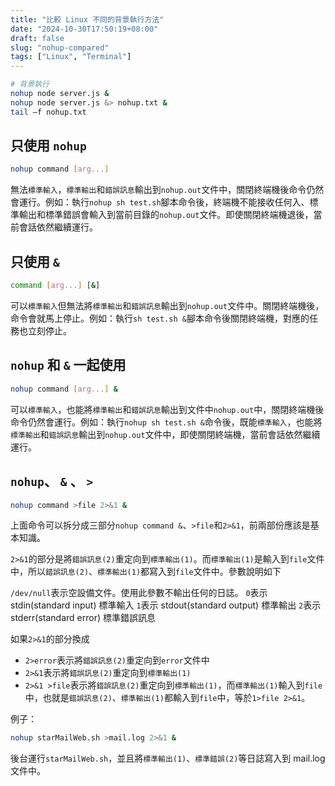 ```yaml
---
title: "比較 Linux 不同的背景執行方法"
date: "2024-10-30T17:50:19+08:00"
draft: false
slug: "nohup-compared"
tags: ["Linux", "Terminal"]
---
```


```sh
# 背景執行
nohup node server.js &
nohup node server.js &> nohup.txt &
tail –f nohup.txt
```

## 只使用 `nohup`

```sh
nohup command [arg...]
```

無法`標準輸入`，`標準輸出`和`錯誤訊息`輸出到`nohup.out`文件中，關閉終端機後命令仍然會運行。例如：執行`nohup sh test.sh`腳本命令後，終端機不能接收任何入、標準輸出和標準錯誤會輸入到當前目錄的`nohup.out`文件。即使關閉終端機退後，當前會話依然繼續運行。

## 只使用 `&`

```sh
command [arg...] [&]
```

可以`標準輸入`但無法將`標準輸出`和`錯誤訊息`輸出到`nohup.out`文件中。關閉終端機後，命令會就馬上停止。例如：執行`sh test.sh &`腳本命令後關閉終端機，對應的任務也立刻停止。

## `nohup` 和 `&` 一起使用

```sh
nohup command [arg...] &
```

可以`標準輸入`，也能將`標準輸出`和`錯誤訊息`輸出到文件中`nohup.out`中，關閉終端機後命令仍然會運行。例如：執行`nohup sh test.sh &`命令後，既能`標準輸入`，也能將`標準輸出`和`錯誤訊息`輸出到`nohup.out`文件中，即使關閉終端機，當前會話依然繼續運行。

## `nohup`、 `&` 、 `>`

```sh
nohup command >file 2>&1 &
```

上面命令可以拆分成三部分`nohup command &`、`>file`和`2>&1`，前兩部份應該是基本知識。

`2>&1`的部分是將`錯誤訊息(2)`重定向到`標準輸出(1)`。而`標準輸出(1)`是輸入到`file`文件中，所以`錯誤訊息(2)`、`標準輸出(1)`都寫入到`file`文件中。參數說明如下

`/dev/null`表示空設備文件。使用此參數不輸出任何的日誌。
`0`表示 stdin(standard input) 標準輸入
`1`表示 stdout(standard output) 標準輸出
`2`表示 stderr(standard error) 標準錯誤訊息

如果`2>&1`的部分換成

- `2>error`表示將`錯誤訊息(2)`重定向到`error`文件中
- `2>&1`表示將`錯誤訊息(2)`重定向到`標準輸出(1)`
- `2>&1 >file`表示將`錯誤訊息(2)`重定向到`標準輸出(1)`，而`標準輸出(1)`輸入到`file`中，也就是`錯誤訊息(2)`、`標準輸出(1)`都輸入到`file`中，等於`1>file 2>&1`。

例子：

```sh
nohup starMailWeb.sh >mail.log 2>&1 &
```

後台運行`starMailWeb.sh`，並且將`標準輸出(1)`、`標準錯誤(2)`等日誌寫入到 mail.log 文件中。

